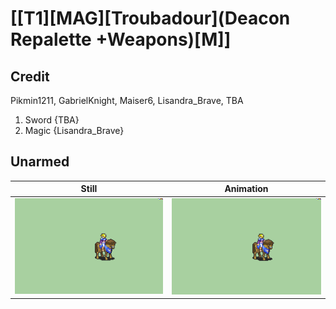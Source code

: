 # [\[T1\]\[MAG\]\[Troubadour\]\(Deacon Repalette +Weapons\)\[M\]]

## Credit

Pikmin1211, GabrielKnight, Maiser6, Lisandra_Brave, TBA

1. Sword {TBA}
6. Magic {Lisandra_Brave}
	
## Unarmed

| Still | Animation |
| :---: | :-------: |
| ![Unarmed still](./Unarmed_000.png) | ![Unarmed animation](./Unarmed.gif) |
